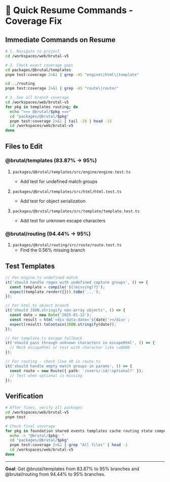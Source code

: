# 🚀 Quick Resume Commands - Coverage Fix

## Immediate Commands on Resume

```bash
# 1. Navigate to project
cd /workspaces/web/brutal-v5

# 2. Check exact coverage gaps
cd packages/@brutal/templates
pnpm test:coverage 2>&1 | grep -A5 "engine\|html\|template"

cd ../routing  
pnpm test:coverage 2>&1 | grep -A5 "route\|router"

# 3. See all branch coverage
cd /workspaces/web/brutal-v5
for pkg in templates routing; do 
  echo "=== @brutal/$pkg ==="
  cd "packages/@brutal/$pkg" 
  pnpm test:coverage 2>&1 | tail -20 | head -15
  cd /workspaces/web/brutal-v5
done
```

## Files to Edit

### @brutal/templates (83.87% → 95%)
1. `packages/@brutal/templates/src/engine/engine.test.ts`
   - Add test for undefined match groups
   
2. `packages/@brutal/templates/src/html/html.test.ts`
   - Add test for object serialization
   
3. `packages/@brutal/templates/src/template/template.test.ts`
   - Add test for unknown escape characters

### @brutal/routing (94.44% → 95%)  
1. `packages/@brutal/routing/src/route/route.test.ts`
   - Find the 0.56% missing branch
   
## Test Templates

```typescript
// For engine.ts undefined match
it('should handle regex with undefined capture groups', () => {
  const template = compile('${(missing)?}');
  expect(template.render({})).toBe('...');
});

// For html.ts object branch
it('should JSON.stringify non-array objects', () => {
  const date = new Date('2025-01-12');
  const result = html`<div data-date='${date}'></div>`;
  expect(result).toContain(JSON.stringify(date));
});

// For template.ts escape fallback
it('should pass through unknown characters in escapeHtml', () => {
  // Mock escapeHtml or test with character like \u0000
});

// For routing - check line 40 in route.ts
it('should handle empty match groups in params', () => {
  const route = new Route({ path: '/users/:id/:optional?' });
  // Test when optional is missing
});
```

## Verification

```bash
# After fixes, verify all packages
cd /workspaces/web/brutal-v5
pnpm test

# Check final coverage
for pkg in foundation shared events templates cache routing state components scheduling a11y plugins; do
  echo -n "@brutal/$pkg: "
  cd "packages/@brutal/$pkg"
  pnpm test:coverage 2>&1 | grep "All files" | head -1
  cd /workspaces/web/brutal-v5
done
```

---

**Goal**: Get @brutal/templates from 83.87% to 95% branches and @brutal/routing from 94.44% to 95% branches.